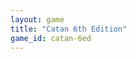 ```yaml
---
layout: game
title: "Catan 6th Edition"
game_id: catan-6ed
---
```


<!-- This file is data-driven from _data/games/catan-6ed.yml -->
